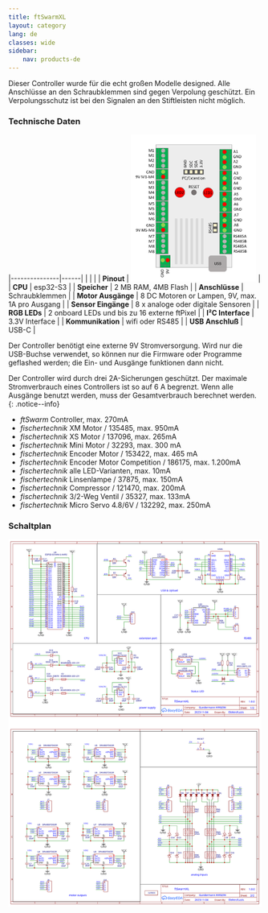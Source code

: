 ```yaml
---
title: ftSwarmXL
layout: category
lang: de
classes: wide
sidebar:
    nav: products-de
---
```


Dieser Controller wurde für die echt großen Modelle designed. Alle Anschlüsse an den Schraubklemmen sind gegen Verpolung geschützt. Ein Verpolungsschutz ist bei den Signalen an den Stiftleisten nicht möglich.

### Technische Daten

|---------------|------|
| | |
| **Pinout**    | <img alt="ftSwarm Pinout" src="/assets/img/ftSwarmXLPinout.png" width="250"> |
| **CPU**             | esp32-S3 |
| **Speicher**        | 2 MB RAM, 4MB Flash |
| **Anschlüsse**      | Schraubklemmen |
| **Motor Ausgänge**  | 8 DC Motoren or Lampen, 9V, max. 1A pro Ausgang |
| **Sensor Eingänge** | 8 x analoge oder digitale Sensoren |
| **RGB LEDs**        | 2 onboard LEDs und bis zu 16 externe ftPixel |
| **I²C Interface**   | 3.3V Interface |
| **Kommunikation**   | wifi oder RS485 |
| **USB Anschluß**    | USB-C |

Der Controller benötigt eine externe 9V Stromversorgung. Wird nur die USB-Buchse verwendet, so können nur die Firmware oder Programme geflashed werden; die Ein- und Ausgänge funktionen dann nicht.

Der Controller wird durch drei 2A-Sicherungen geschützt. Der maximale Stromverbrauch eines Controllers ist so auf 6 A begrenzt. Wenn alle Ausgänge benutzt werden, muss der Gesamtverbrauch berechnet werden.
{: .notice--info}

- *ftSwarm* Controller, max. 270mA
- *fischertechnik* XM Motor / 135485, max. 950mA
- *fischertechnik* XS Motor / 137096, max. 265mA
- *fischertechnik* Mini Motor / 32293, max. 300 mA
- *fischertechnik* Encoder Motor / 153422, max. 465 mA
- *fischertechnik* Encoder Motor Competition / 186175, max. 1.200mA
- *fischertechnik* alle LED-Varianten, max. 10mA
- *fischertechnik* Linsenlampe / 37875, max. 150mA
- *fischertechnik* Compressor / 121470, max. 200mA
- *fischertechnik* 3/2-Weg Ventil / 35327, max. 133mA
- *fischertechnik* Micro Servo 4.8/6V / 132292, max. 250mA

### Schaltplan

![](/assets/img/schematic/ftSwarmXL_1v00.svg)
